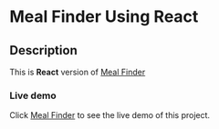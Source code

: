 # Meal Finder Using React

## Description

This is **React** version of [Meal Finder](https://github.com/mahmood-kn/vanilla-js-20-projects/tree/main/meal-finder)

### Live demo

Click [Meal Finder](https://mahmood-kn.github.io/react-meal-finder 'Meal Finder') to see the live demo of this project.

